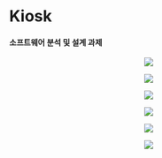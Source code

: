 # Kiosk

<h4> 소프트웨어 분석 및 설계 과제 </h4>

<p align="center">
  <img src="https://github.com/Im-suhyeon/kiosk-java-swing/assets/100345983/665e815a-c98f-4390-96e3-8338f44199b6">
</p>
<p align="center">
  <img src="https://github.com/Im-suhyeon/kiosk-java-swing/assets/100345983/9dc54d2a-ab84-487c-9cd6-bc194c3087ad">
</p>
<p align="center">
  <img src="https://github.com/Im-suhyeon/kiosk-java-swing/assets/100345983/7d5b1e69-0bac-4da5-a096-3e71e42ca1b6">
</p>
<p align="center">
  <img src="https://github.com/Im-suhyeon/kiosk-java-swing/assets/100345983/f7e952af-6e59-4e8f-9199-54f0e6292c25">
</p>
<p align="center">
  <img src="https://github.com/Im-suhyeon/kiosk-java-swing/assets/100345983/ecb27750-985c-49c0-b88a-43a8bb8cd95f">
</p>
<p align="center">
  <img src="https://github.com/Im-suhyeon/kiosk-java-swing/assets/100345983/cac6fb73-c62f-4ac2-b9eb-0434339a9b8a">
</p>
